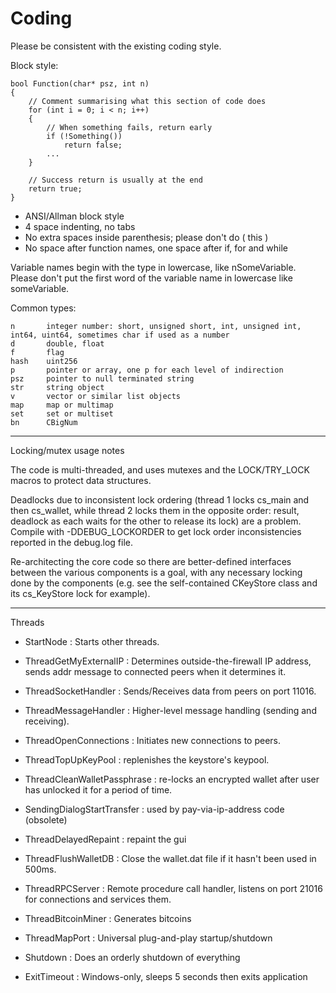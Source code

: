 Coding
====================

Please be consistent with the existing coding style.

Block style:

	bool Function(char* psz, int n)
	{
	    // Comment summarising what this section of code does
	    for (int i = 0; i < n; i++)
	    {
	        // When something fails, return early
	        if (!Something())
	            return false;
	        ...
	    }

	    // Success return is usually at the end
	    return true;
	}

- ANSI/Allman block style
- 4 space indenting, no tabs
- No extra spaces inside parenthesis; please don't do ( this )
- No space after function names, one space after if, for and while

Variable names begin with the type in lowercase, like nSomeVariable.
Please don't put the first word of the variable name in lowercase like
someVariable.

Common types:

	n       integer number: short, unsigned short, int, unsigned int, int64, uint64, sometimes char if used as a number
	d       double, float
	f       flag
	hash    uint256
	p       pointer or array, one p for each level of indirection
	psz     pointer to null terminated string
	str     string object
	v       vector or similar list objects
	map     map or multimap
	set     set or multiset
	bn      CBigNum

-------------------------
Locking/mutex usage notes

The code is multi-threaded, and uses mutexes and the
LOCK/TRY_LOCK macros to protect data structures.

Deadlocks due to inconsistent lock ordering (thread 1 locks cs_main
and then cs_wallet, while thread 2 locks them in the opposite order:
result, deadlock as each waits for the other to release its lock) are
a problem. Compile with -DDEBUG_LOCKORDER to get lock order
inconsistencies reported in the debug.log file.

Re-architecting the core code so there are better-defined interfaces
between the various components is a goal, with any necessary locking
done by the components (e.g. see the self-contained CKeyStore class
and its cs_KeyStore lock for example).

-------
Threads

- StartNode : Starts other threads.

- ThreadGetMyExternalIP : Determines outside-the-firewall IP address, sends addr message to connected peers when it determines it.

- ThreadSocketHandler : Sends/Receives data from peers on port 11016.

- ThreadMessageHandler : Higher-level message handling (sending and receiving).

- ThreadOpenConnections : Initiates new connections to peers.

- ThreadTopUpKeyPool : replenishes the keystore's keypool.

- ThreadCleanWalletPassphrase : re-locks an encrypted wallet after user has unlocked it for a period of time.

- SendingDialogStartTransfer : used by pay-via-ip-address code (obsolete)

- ThreadDelayedRepaint : repaint the gui

- ThreadFlushWalletDB : Close the wallet.dat file if it hasn't been used in 500ms.

- ThreadRPCServer : Remote procedure call handler, listens on port 21016 for connections and services them.

- ThreadBitcoinMiner : Generates bitcoins

- ThreadMapPort : Universal plug-and-play startup/shutdown

- Shutdown : Does an orderly shutdown of everything

- ExitTimeout : Windows-only, sleeps 5 seconds then exits application
